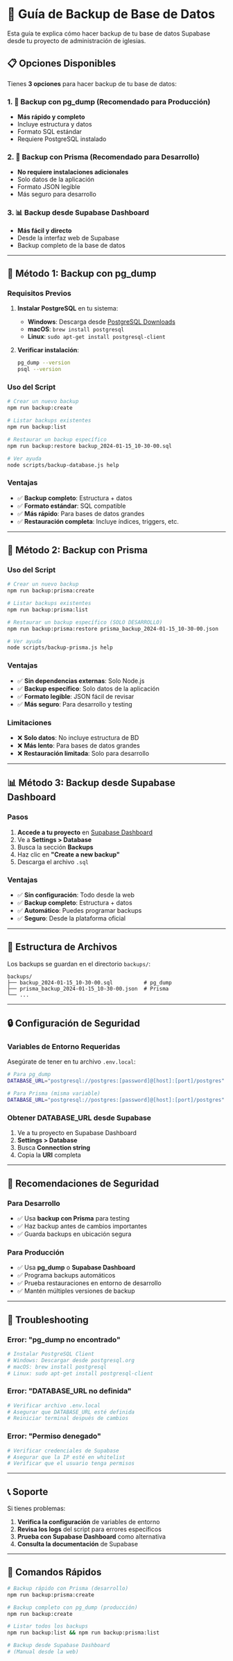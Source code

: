 # 🔄 Guía de Backup de Base de Datos

Esta guía te explica cómo hacer backup de tu base de datos Supabase desde tu proyecto de administración de iglesias.

## 📋 Opciones Disponibles

Tienes **3 opciones** para hacer backup de tu base de datos:

### 1. 🚀 **Backup con pg_dump (Recomendado para Producción)**

- **Más rápido y completo**
- Incluye estructura y datos
- Formato SQL estándar
- Requiere PostgreSQL instalado

### 2. 🔧 **Backup con Prisma (Recomendado para Desarrollo)**

- **No requiere instalaciones adicionales**
- Solo datos de la aplicación
- Formato JSON legible
- Más seguro para desarrollo

### 3. 📊 **Backup desde Supabase Dashboard**

- **Más fácil y directo**
- Desde la interfaz web de Supabase
- Backup completo de la base de datos

---

## 🚀 Método 1: Backup con pg_dump

### Requisitos Previos

1. **Instalar PostgreSQL** en tu sistema:

   - **Windows**: Descarga desde [PostgreSQL Downloads](https://www.postgresql.org/download/windows/)
   - **macOS**: `brew install postgresql`
   - **Linux**: `sudo apt-get install postgresql-client`

2. **Verificar instalación**:
   ```bash
   pg_dump --version
   psql --version
   ```

### Uso del Script

```bash
# Crear un nuevo backup
npm run backup:create

# Listar backups existentes
npm run backup:list

# Restaurar un backup específico
npm run backup:restore backup_2024-01-15_10-30-00.sql

# Ver ayuda
node scripts/backup-database.js help
```

### Ventajas

- ✅ **Backup completo**: Estructura + datos
- ✅ **Formato estándar**: SQL compatible
- ✅ **Más rápido**: Para bases de datos grandes
- ✅ **Restauración completa**: Incluye índices, triggers, etc.

---

## 🔧 Método 2: Backup con Prisma

### Uso del Script

```bash
# Crear un nuevo backup
npm run backup:prisma:create

# Listar backups existentes
npm run backup:prisma:list

# Restaurar un backup específico (SOLO DESARROLLO)
npm run backup:prisma:restore prisma_backup_2024-01-15_10-30-00.json

# Ver ayuda
node scripts/backup-prisma.js help
```

### Ventajas

- ✅ **Sin dependencias externas**: Solo Node.js
- ✅ **Backup específico**: Solo datos de la aplicación
- ✅ **Formato legible**: JSON fácil de revisar
- ✅ **Más seguro**: Para desarrollo y testing

### Limitaciones

- ❌ **Solo datos**: No incluye estructura de BD
- ❌ **Más lento**: Para bases de datos grandes
- ❌ **Restauración limitada**: Solo para desarrollo

---

## 📊 Método 3: Backup desde Supabase Dashboard

### Pasos

1. **Accede a tu proyecto** en [Supabase Dashboard](https://supabase.com/dashboard)
2. Ve a **Settings > Database**
3. Busca la sección **Backups**
4. Haz clic en **"Create a new backup"**
5. Descarga el archivo `.sql`

### Ventajas

- ✅ **Sin configuración**: Todo desde la web
- ✅ **Backup completo**: Estructura + datos
- ✅ **Automático**: Puedes programar backups
- ✅ **Seguro**: Desde la plataforma oficial

---

## 📁 Estructura de Archivos

Los backups se guardan en el directorio `backups/`:

```
backups/
├── backup_2024-01-15_10-30-00.sql          # pg_dump
├── prisma_backup_2024-01-15_10-30-00.json  # Prisma
└── ...
```

---

## 🔒 Configuración de Seguridad

### Variables de Entorno Requeridas

Asegúrate de tener en tu archivo `.env.local`:

```bash
# Para pg_dump
DATABASE_URL="postgresql://postgres:[password]@[host]:[port]/postgres"

# Para Prisma (misma variable)
DATABASE_URL="postgresql://postgres:[password]@[host]:[port]/postgres"
```

### Obtener DATABASE_URL desde Supabase

1. Ve a tu proyecto en Supabase Dashboard
2. **Settings > Database**
3. Busca **Connection string**
4. Copia la **URI** completa

---

## 🚨 Recomendaciones de Seguridad

### Para Desarrollo

- ✅ Usa **backup con Prisma** para testing
- ✅ Haz backup antes de cambios importantes
- ✅ Guarda backups en ubicación segura

### Para Producción

- ✅ Usa **pg_dump** o **Supabase Dashboard**
- ✅ Programa backups automáticos
- ✅ Prueba restauraciones en entorno de desarrollo
- ✅ Mantén múltiples versiones de backup

---

## 🔧 Troubleshooting

### Error: "pg_dump no encontrado"

```bash
# Instalar PostgreSQL Client
# Windows: Descargar desde postgresql.org
# macOS: brew install postgresql
# Linux: sudo apt-get install postgresql-client
```

### Error: "DATABASE_URL no definida"

```bash
# Verificar archivo .env.local
# Asegurar que DATABASE_URL esté definida
# Reiniciar terminal después de cambios
```

### Error: "Permiso denegado"

```bash
# Verificar credenciales de Supabase
# Asegurar que la IP esté en whitelist
# Verificar que el usuario tenga permisos
```

---

## 📞 Soporte

Si tienes problemas:

1. **Verifica la configuración** de variables de entorno
2. **Revisa los logs** del script para errores específicos
3. **Prueba con Supabase Dashboard** como alternativa
4. **Consulta la documentación** de Supabase

---

## 🎯 Comandos Rápidos

```bash
# Backup rápido con Prisma (desarrollo)
npm run backup:prisma:create

# Backup completo con pg_dump (producción)
npm run backup:create

# Listar todos los backups
npm run backup:list && npm run backup:prisma:list

# Backup desde Supabase Dashboard
# (Manual desde la web)
```

